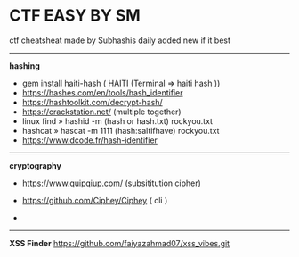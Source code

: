# CTF EASY BY SM

ctf cheatsheat made by Subhashis daily added new if it best
* * *
**hashing**
* gem install haiti-hash ( HAITI (Terminal => haiti hash ))
* https://hashes.com/en/tools/hash_identifier
* https://hashtoolkit.com/decrypt-hash/
* https://crackstation.net/ (multiple together)
* linux find » hashid -m (hash or hash.txt) rockyou.txt
* hashcat » hascat -m 1111 (hash:saltifhave) rockyou.txt
* https://www.dcode.fr/hash-identifier


* * *
**cryptography**
- https://www.quipqiup.com/ (subsititution cipher)
- https://github.com/Ciphey/Ciphey ( cli )

- 
* * *
**XSS Finder**
https://github.com/faiyazahmad07/xss_vibes.git
